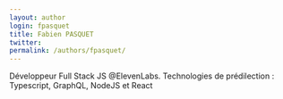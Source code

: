 ```yaml
---
layout: author
login: fpasquet
title: Fabien PASQUET
twitter:
permalink: /authors/fpasquet/
---
```

Développeur Full Stack JS @ElevenLabs. Technologies de prédilection : Typescript, GraphQL, NodeJS et React
